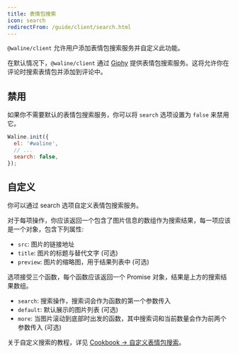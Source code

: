 ```yaml
---
title: 表情包搜索
icon: search
redirectFrom: /guide/client/search.html
---
```


`@waline/client` 允许用户添加表情包搜索服务并自定义此功能。

在默认情况下，`@waline/client` 通过 [Giphy](https://giphy.com/) 提供表情包搜索服务。这将允许你在评论时搜索表情包并添加到评论中。

<!-- more -->

## 禁用

如果你不需要默认的表情包搜索服务，你可以将 `search` 选项设置为 `false` 来禁用它。

```js
Waline.init({
  el: '#waline',
  // ...
  search: false,
});
```

## 自定义

你可以通过 search 选项自定义表情包搜索服务。

对于每项操作，你应该返回一个包含了图片信息的数组作为搜索结果，每一项应该是一个对象，包含下列属性:

- `src`: 图片的链接地址
- `title`: 图片的标题与替代文字 (可选)
- `preview`: 图片的缩略图，用于结果列表中 (可选)

选项接受三个函数，每个函数应该返回一个 Promise 对象，结果是上方的搜索结果数组。

- `search`: 搜索操作，搜索词会作为函数的第一个参数传入
- `default`: 默认展示的图片列表 (可选)
- `more`: 当图片滚动到底部时出发的函数，其中搜索词和当前数量会作为前两个参数传入 (可选)

关于自定义搜索的教程，详见 [Cookbook → 自定义表情包搜索](../../cookbook/customize/search.md)。
